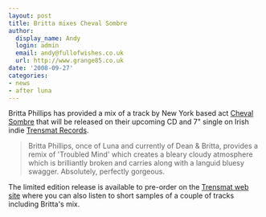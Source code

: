 ```yaml
---
layout: post
title: Britta mixes Cheval Sombre
author:
  display_name: Andy
  login: admin
  email: andy@fullofwishes.co.uk
  url: http://www.grange85.co.uk
date: '2008-09-27'
categories:
- news
- after luna
---
```

<p>Britta Phillips has provided a mix of a track by New York based act <a href="http://www.myspace.com/chevalsombre">Cheval Sombre</a> that will be released on their upcoming CD and 7" single on Irish indie <a href="http://www.trensmat.com/tr012.html">Trensmat Records</a>.</p>
<blockquote><p>Britta Phillips, once of Luna and currently of Dean & Britta, provides a remix of 'Troubled Mind' which creates a bleary cloudy atmosphere which is brilliantly broken and carries along with a languid bluesy swagger. Absolutely, perfectly gorgeous.</p></blockquote>
<p>The limited edition release is available to pre-order on the <a href="http://www.trensmat.com/tr012.html">Trensmat web site</a> where you can also listen to short samples of a couple of tracks including Britta's mix.</p>
